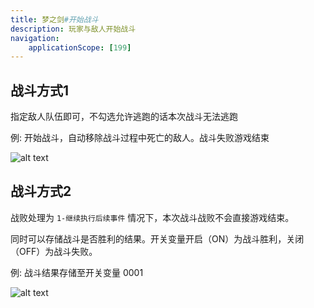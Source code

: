 ```yaml
---
title: 梦之剑#开始战斗
description: 玩家与敌人开始战斗
navigation:
    applicationScope: [199]
---
```


## 战斗方式1

指定敌人队伍即可，不勾选允许逃跑的话本次战斗无法逃跑

例: 开始战斗，自动移除战斗过程中死亡的敌人。战斗失败游戏结束

![alt text](https://cdn.gcw.wiki/gcw/image/zh_hans/commands/battle/startbattle/199/image.png)

## 战斗方式2

战败处理为 `1-继续执行后续事件` 情况下，本次战斗战败不会直接游戏结束。

同时可以存储战斗是否胜利的结果。开关变量开启（ON）为战斗胜利，关闭（OFF）为战斗失败。

例: 战斗结果存储至开关变量 0001

![alt text](https://cdn.gcw.wiki/gcw/image/zh_hans/commands/battle/startbattle/199/image-1.png)
